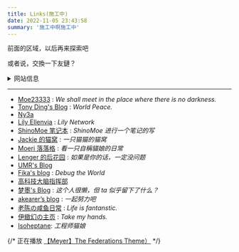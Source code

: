 ```yaml
---
title: Links(施工中)
date: 2022-11-05 23:43:58
summary: '施工中啊施工中'
---
```


前面的区域，以后再来探索吧

或者说，交換一下友鏈？

<details>
  <summary>网站信息</summary>
    <p>名称：湛蓝的调色板</p>
    <p>描述：青く滲む 青く滲む 綺麗に <font color="#CCC"> / 浅渗湛蓝 纵使青涩 难掩绮丽</font></p> 或 A cat lying on the keyboard.
    <p>ps:描述二选一，或两个都行</p>
    <p>头像：https://nekoq.eu.org/static/images/avatar.png</p>
</details>

---

- [Moe23333](https://moe23333.vercel.app/) : _We shall meet in the place where there is no darkness._
- [Tony Ding's Blog](https://blog.tonyding.net/) : _World Peace._
- [Ny3a](https://ny3a.github.io/)
- [Lily Ellenvia](https://lilynet.work/) : _Lily Network_
- [ShinoMoe 笔记本](https://shinomoe.xyz/) : _ShinoMoe 进行一个笔记的写_
- [Jackie 的猫窝](https://jackiecat.top/) : _一只猫猫的猫窝_
- [Moeri 落落格](https://blog.bakalu.cyou/) : _看一只自稱貓娘的日常_
- [Lenger 的后花园](https://spookerv5.github.io/) : _如果是你的话，一定没问题_
- [UMR's Blog](https://www.umr.wiki/)
- [Fika's blog](https://fika.ink/) : _Debug the World_
- [高科技大脑指挥部](https://hightechbrain.ml/)
- [梦墨's Blog](https://blog.dreamo.ink/) : _这个人很懒，但 ta 似乎留下了什么？_
- [akearer’s blog](https://akearer.eu.org/) : _一起努力吧_
- [老陈の咸鱼日常](https://www.fantanstic.top/) : _Life is fantanstic._
- [伊緻幻の主页](https://www.chwin.asia) : *Take my hands.*
- [Isoheptane](https://blog.cascade.moe): *工程师猫娘*

{/* 正在播放 [【Meyer】The Federations Theme）](https://music.163.com/song?id=1436226764) */}

